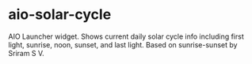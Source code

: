 # aio-solar-cycle

AIO Launcher widget. Shows current daily solar cycle info including first light, sunrise, noon, sunset, and last light. Based on sunrise-sunset by Sriram S V.
